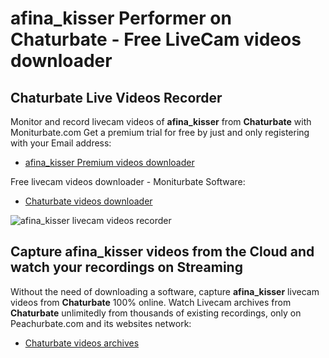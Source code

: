 # afina_kisser Performer on Chaturbate - Free LiveCam videos downloader

## Chaturbate Live Videos Recorder

Monitor and record livecam videos of **afina_kisser** from **Chaturbate** with Moniturbate.com
Get a premium trial for free by just and only registering with your Email address:
* [afina_kisser Premium videos downloader](https://moniturbate.com/request-demo-licence-key.html)

Free livecam videos downloader - Moniturbate Software:
* [Chaturbate videos downloader](https://moniturbate.com/moniturbate-download-software.html)

![afina_kisser livecam videos recorder](https://peachurnet.com/templates/moniturbate-software.png)


## Capture afina_kisser videos from the Cloud and watch your recordings on Streaming

Without the need of downloading a software, capture **afina_kisser** livecam videos from **Chaturbate** 100% online.
Watch Livecam archives from **Chaturbate** unlimitedly from thousands of existing recordings, only on Peachurbate.com and its websites network:
* [Chaturbate videos archives](https://peachurnet.com/)